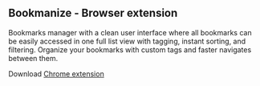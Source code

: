 ## Bookmanize - Browser extension

Bookmarks manager with a clean user interface where all bookmarks can be easily accessed in one full list view with tagging, instant sorting, and filtering. Organize your bookmarks with custom tags and faster navigates between them.   

Download [Chrome extension](https://chrome.google.com/webstore/detail/bookmanize-advanced-bookm/idbigcbhfbdclcbljcoopcjgkejaknnl)
